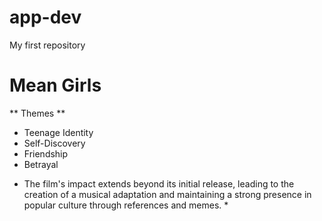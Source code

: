 # app-dev
My first repository

# Mean Girls
** Themes **
- Teenage Identity
- Self-Discovery
- Friendship
- Betrayal

* The film's impact extends beyond its initial release, leading to the creation of a musical adaptation and maintaining a strong presence in popular culture through references and memes. *
